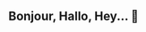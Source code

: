 ## Bonjour, Hallo, Hey...  👋

<!--
**ansyaku/ansyaku** is a ✨ _special_ ✨ repository because its `README.md` (this file) appears on your GitHub profile.

I'm not actively maintaining this repository. However, since some of my work need to stay still here and some things are easier to do here then I keep try to "make alive of this repo".
My active repo is in Gitlab.

What 
- 🔭 I’m currently working on some script on MATLAB Dynamic Stochastic General Equilbrium and also learning some numerical method on macro model. 
- 🌱 I’m still learning MATLAB.
- 👯 I do R, STATA, and Python coding.
- 🤔 I code mostly for working (Computer Assisted Audit Technique (CAATs) and Data Analytics), learning, and finisihing my university homework.
- ⚡ Fun fact: I speak English, Indonesian, French. I understand a little bit Russian, Italian, German, and Spanish. My project on 2025 is to learn Portuguese.
-->
